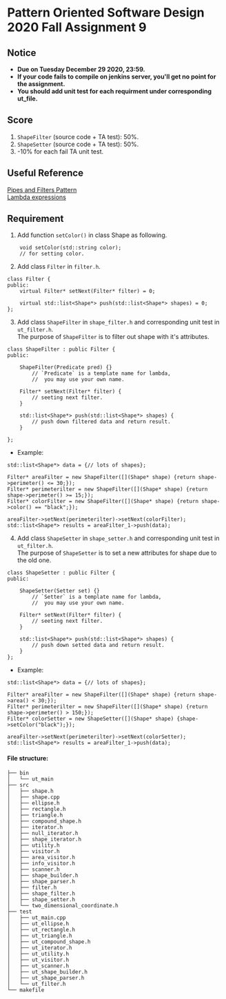 # **Pattern Oriented Software Design 2020 Fall Assignment 9**  

## **Notice**  
* **Due on Tuesday December 29 2020, 23:59.**  
* **If your code fails to compile on jenkins server, you'll get no point for the assignment.**  
* **You should add unit test for each requirment under corresponding ut_file.**  

## **Score**  
1. `ShapeFilter` (source code + TA test): 50%.  
2. `ShapeSetter` (source code + TA test): 50%.  
3. -10% for each fail TA unit test.  

## **Useful Reference**  
[Pipes and Filters Pattern](https://homepages.fhv.at/thjo/lecturenotes/sysarch/pipes-and-filters.html)  
[Lambda expressions](https://en.cppreference.com/w/cpp/language/lambda)  

## **Requirement**  
1. Add function `setColor()` in class Shape as following.  
```
    void setColor(std::string color);
    // for setting color.
```

2. Add class `Filter` in `filter.h`.  
```
class Filter {
public:
    virtual Filter* setNext(Filter* filter) = 0;

    virtual std::list<Shape*> push(std::list<Shape*> shapes) = 0;
};
```

3. Add class `ShapeFilter` in `shape_filter.h` and corresponding unit test in `ut_filter.h`.  
   The purpose of `ShapeFilter` is to filter out shape with it's attributes.  
```
class ShapeFilter : public Filter {
public:

    ShapeFilter(Predicate pred) {}
        // `Predicate` is a template name for lambda,
        //  you may use your own name.

    Filter* setNext(Filter* filter) {
        // seeting next filter.
    }

    std::list<Shape*> push(std::list<Shape*> shapes) {
        // push down filtered data and return result.
    }

};
```
* Example:
```
std::list<Shape*> data = {// lots of shapes};

Filter* areaFilter = new ShapeFilter([](Shape* shape) {return shape->perimeter() <= 30;});
Filter* perimeterilter = new ShapeFilter([](Shape* shape) {return shape->perimeter() >= 15;});
Filter* colorFilter = new ShapeFilter([](Shape* shape) {return shape->color() == "black";});

areaFilter->setNext(perimeterilter)->setNext(colorFilter);
std::list<Shape*> results = areaFilter_1->push(data);
```

4. Add class `ShapeSetter` in `shape_setter.h` and corresponding unit test in `ut_filter.h`.  
   The purpose of `ShapeSetter` is to set a new attributes for shape due to the old one.  

```
class ShapeSetter : public Filter {
public:

    ShapeSetter(Setter set) {}
        // `Setter` is a template name for lambda,
        //  you may use your own name.

    Filter* setNext(Filter* filter) {
        // seeting next filter.
    }

    std::list<Shape*> push(std::list<Shape*> shapes) {
        // push down setted data and return result.
    }
};
```
* Example:
```
std::list<Shape*> data = {// lots of shapes};

Filter* areaFilter = new ShapeFilter([](Shape* shape) {return shape->area() < 30;});
Filter* perimeterilter = new ShapeFilter([](Shape* shape) {return shape->perimeter() > 150;});
Filter* colorSetter = new ShapeSetter([](Shape* shape) {shape->setColor("black");});

areaFilter->setNext(perimeterilter)->setNext(colorSetter);
std::list<Shape*> results = areaFilter_1->push(data);
```

#### File structure:  
```
├── bin
│   └── ut_main
├── src
│   ├── shape.h
│   ├── shape.cpp
│   ├── ellipse.h
│   ├── rectangle.h
│   ├── triangle.h
│   ├── compound_shape.h
│   ├── iterator.h
│   ├── null_iterator.h
│   ├── shape_iterator.h
│   ├── utility.h
│   ├── visitor.h
│   ├── area_visitor.h
│   ├── info_visitor.h
│   ├── scanner.h
│   ├── shape_builder.h
│   ├── shape_parser.h
│   ├── filter.h
│   ├── shape_filter.h
│   ├── shape_setter.h
│   └── two_dimensional_coordinate.h
├── test
│   ├── ut_main.cpp
│   ├── ut_ellipse.h
│   ├── ut_rectangle.h
│   ├── ut_triangle.h
│   ├── ut_compound_shape.h
│   ├── ut_iterator.h
│   ├── ut_utility.h
│   ├── ut_visitor.h
│   ├── ut_scanner.h
│   ├── ut_shape_builder.h
│   ├── ut_shape_parser.h
│   └── ut_filter.h
└── makefile

```
